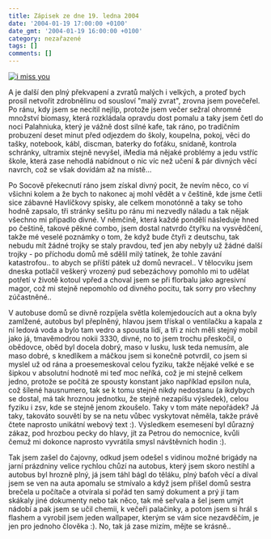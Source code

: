 ```yaml
---
title: Zápisek ze dne 19. ledna 2004
date: '2004-01-19 17:00:00 +0100'
date_gmt: '2004-01-19 16:00:00 +0100'
category: nezařazené
tags: []
comments: []
---
```

<div >  <a href="wallpaper.php"><img alt="i miss you" src="/assets/migrated/old-images/complex.jpg"></a>  </div>
<p>A je další den plný překvapení a zvratů malých i velkých, a proteď bych prosil netvořit  zdrobnělinu od sousloví &quot;malý zvrat&quot;, zrovna jsem povečeřel. Po ránu, kdy jsem se necítil  nejlíp, protože jsem večer sežral ohromné množství biomasy, která rozkládala opravdu dost pomalu  a taky jsem četl do noci Palahniuka, který je vážně dost silné kafe, tak ráno, po tradičním probuzení  deset minut před odjezdem do školy, koupelna, pokoj, věci do tašky, notebook, kábl, discman, baterky do foťáku,  snídaně, kontrola schránky, ultramix stejně nevyšel, iMedia má nějaké problémy a jedu vstříc škole,  která zase nehodlá nabídnout o nic víc než učení &amp; pár divných věcí navrch, což se však  dovídám až na místě...</p>
<p>Po Socově překecnutí ráno jsem získal divný pocit, že nevím něco, co ví všichni kolem a že bych to  nakonec aj mohl vědět a v češtině, kde jsme četli sice zábavné Havlíčkovy spisky, ale celkem monotónně  a taky se toho hodně zapsalo, tři stránky sešitu po ránu mi nezvedly náladu a tak nějak všechno mi připadlo  divné. V němčině, která každé pondělí následuje hned po češtině, takové pěkné combo, jsem dostal natvrdo  čtyřku na vysvědčení, takže mé veselé poznámky o tom, že když bude čtyři z deutschu, tak nebudu mít žádné  trojky se staly pravdou, teď jen aby nebyly už žádné další trojky - po příchodu domů mě sdělil milý tatínek,  že tohle zavání katastrofou.. to abych se příští pátek už domů nevracel.. V tělocviku jsem dneska  potlačil veškerý vrozený pud sebezáchovy pomohlo mi to udělat potřetí v životě kotoul vpřed  a choval jsem se při florbalu jako agresivní magor, což mi stejně nepomohlo od divného pocitu, tak sorry  pro všechny zúčastněné..</p>
<p>V autobuse domů se divně rozpíjela světla kolemjedoucích aut a okna byly zamlžené, autobus byl přeplněný,  hlavou jsem třískal o ventilačku a kapala z ní ledová voda a bylo tam vedro a spousta lidí, a tři z nich  měli stejný mobil jako já, tmavěmodrou nokii 3330, divné, no to jsem trochu přeskočil, o obědovce,  oběd byl docela dobrý, maso v lusku, lusk teda nemusím, ale maso dobré, s knedlíkem a máčkou jsem  si konečně potvrdil, co jsem si myslel už od rána a proesemeskoval celou fyziku, takže nějaké velké e  se šipkou v absolutní hodnotě mi teď moc neříká, což je mi stejně celkem jedno, protože se počítá  ze spousty konstant jako například epsilon nula, což šílené hausnumero, tak se k tomu stejně nikdy nedostanu  (a ikdybych se dostal, má tak hroznou jednotku, že stejně nezapíšu výsledek), celou fyziku i zsv, kde se stejně jenom  zkoušelo. Taky v tom máte nepořádek? Já taky, takováto souvětí by se na netu vůbec vyskytovat něměla, takže  právě čtete naprosto unikátní webový text :). Výsledkem esemesení byl důrazný zákaz, pod hrozbou pecky do  hlavy, jít za Petrou do nemocnice, kvůli čemuž mi dokonce naprosto vyvrátila smysl návštěvních hodin :).</p>
<p>Tak jsem zašel do čajovny, odkud jsem odešel s vidinou možné brigády na jarní prázdniny  velice rychlou chůzí na autobus, který jsem skoro nestihl a autobus byl hrozně plný, já jsem táhl bágl  do těláku, plný baťoh věcí a díval jsem se ven na auta apomalu se stmívalo a když jsem přišel domů  sestra brečela u počítače a otvírala si pořád ten samý dokument a prý jí tam skákaly jiné dokumenty  nebo tak něco, tak mě seřvala a šel jsem umýt nádobí a pak jsem se učil chemii, k večeři palačinky, a potom  jsem si hrál s flashem a vyrobil jsem jeden wallpaper, kterým se vám sice nezavděčím, je jen pro jednoho  člověka :). No, tak já zase mizím, mějte se krásně..</p>
